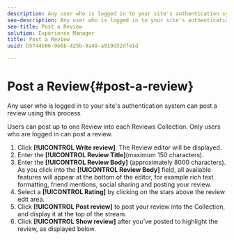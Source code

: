 ```yaml
---
description: Any user who is logged in to your site's authentication system can post a review using this process.
seo-description: Any user who is logged in to your site's authentication system can post a review using this process.
seo-title: Post a Review
solution: Experience Manager
title: Post a Review
uuid: b5744b06-9e6b-425b-9a49-a919d32dfe1d

---
```


# Post a Review{#post-a-review}

Any user who is logged in to your site's authentication system can post a review using this process.

Users can post up to one Review into each Reviews Collection. Only users who are logged in can post a review.

1. Click **[!UICONTROL Write review]**. The Review editor will be displayed.
1. Enter the **[!UICONTROL Review Title]**(maximum 150 characters).
1. Enter the **[!UICONTROL Review Body]** (approximately 8000 characters). As you click into the **[!UICONTROL Review Body]** field, all available features will appear at the bottom of the editor, for example rich text formatting, friend mentions, social sharing and posting your review.
1. Select a **[!UICONTROL Rating]** by clicking on the stars above the review edit area.
1. Click **[!UICONTROL Post review]** to post your review into the Collection, and display it at the top of the stream.
1. Click **[!UICONTROL Show review]** after you’ve posted to highlight the review, as displayed below.
